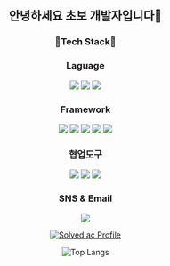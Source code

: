 
<div align="center">
  
  ## 안녕하세요 초보 개발자입니다🌱

  ### 🔭Tech Stack🔭
 
  ### Laguage
   <img src="https://img.shields.io/badge/javascript-F7DF1E?style=flat&logo=javascript&logoColor=white"/> <img src="https://img.shields.io/badge/Java-FF160B?style=flat&logo=java&logoColor=white"/> <img src="https://img.shields.io/badge/Python-3776AB?style=flat&logo=python&logoColor=white"/> 
      
  ### Framework
  <img src="https://img.shields.io/badge/Spring-6DB33F?style=flat&logo=spring&logoColor=white"/> <img src="https://img.shields.io/badge/Vue.js-4FC08D?style=flat&logo=vue.js&logoColor=white"/> <img src="https://img.shields.io/badge/BootStrap-7952B3?style=flat&logo=bootstrap&logoColor=white"/> <img src="https://img.shields.io/badge/eclipse IDE-2C2255?style=flat&logo=eclipseide&logoColor=white"/> <img src="https://img.shields.io/badge/Unity-222324?style=flat&logo=unity&logoColor=white"/>
  
  ### 협업도구
  
  <img src="https://img.shields.io/badge/Figma-F24E1E?style=flat&logo=figma&logoColor=white"/> <img src="https://img.shields.io/badge/Notion-000000?style=flat&logo=notion&logoColor=white"/> <img src="https://img.shields.io/badge/Slack-4A154B?style=flat&logo=slack&logoColor=white"/> 

  ### SNS & Email
  <a href="https://noblesswan.tistory.com/" target="_blank"><img src="https://img.shields.io/badge/Blog-FF5722?style=flat&logo&logo=blogger&logoColor=white"/></a>   

[![Solved.ac Profile](http://mazassumnida.wtf/api/v2/generate_badge?boj=noblesswan)](https://solved.ac/noblesswan/)

![Top Langs](https://github-readme-stats.vercel.app/api/top-langs/?username=noblesswan&layout=dark&theme=dark)

</div>

<!--
**noblesswan/noblesswan** is a ✨ _special_ ✨ repository because its `README.md` (this file) appears on your GitHub profile.

Here are some ideas to get you started:

- 🔭 I’m currently working on ...
- 🌱 I’m currently learning ...
- 👯 I’m looking to collaborate on ...
- 🤔 I’m looking for help with ...
- 💬 Ask me about ...
- 📫 How to reach me: ...
- 😄 Pronouns: ...
- ⚡ Fun fact: ...
-->
